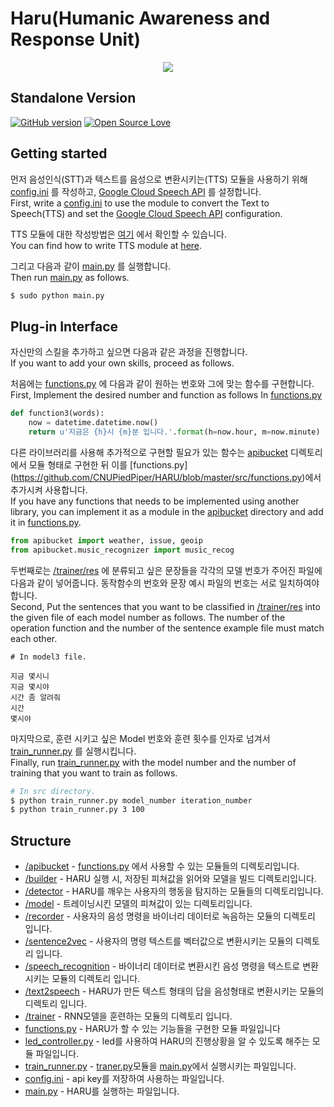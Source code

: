 Haru(Humanic Awareness and Response Unit) 
===============================================================================

<p align="center">
  <img src="http://i.imgur.com/0TUUXZO.png">
</p>

## Standalone Version
[![GitHub version](https://badge.fury.io/gh/boennemann%2Fbadges.svg)](http://badge.fury.io/gh/boennemann%2Fbadges)
[![Open Source Love](https://badges.frapsoft.com/os/mit/mit.svg?v=102)](https://github.com/ellerbrock/open-source-badge/)

## Getting started

먼저 음성인식(STT)과 텍스트를 음성으로 변환시키는(TTS) 모듈을 사용하기 위해 [config.ini](https://github.com/CNUPiedPiper/HARU/blob/master/src/config.ini) 를 작성하고,
[Google Cloud Speech API](https://github.com/CNUPiedPiper/HARU/tree/master/src/speech_recognition) 를 설정합니다.</br>
First, write a [config.ini](https://github.com/CNUPiedPiper/HARU/blob/master/src/config.ini) to use the module to convert the Text to Speech(TTS) and set the [Google Cloud Speech API](https://github.com/CNUPiedPiper/HARU/tree/master/src/speech_recognition) configuration.</br>

TTS 모듈에 대한 작성방법은 [여기](https://github.com/CNUPiedPiper/HARU/tree/master/src/text2speech) 에서 확인할 수 있습니다.</br>
You can find how to write TTS module at [here](https://github.com/CNUPiedPiper/HARU/tree/master/src/text2speech).


그리고 다음과 같이 [main.py](https://github.com/CNUPiedPiper/HARU/blob/master/src/main.py) 를 실행합니다.</br>
Then run [main.py](https://github.com/CNUPiedPiper/HARU/blob/master/src/main.py) as follows.
``` bash
$ sudo python main.py
```

## Plug-in Interface
자신만의 스킬을 추가하고 싶으면 다음과 같은 과정을 진행합니다.</br>
If you want to add your own skills, proceed as follows.</br>


처음에는 [functions.py](https://github.com/CNUPiedPiper/HARU/blob/master/src/functions.py) 에 다음과 같이 원하는 번호와 그에 맞는 함수를 구현합니다.</br>
First, Implement the desired number and function as follows In [functions.py](https://github.com/CNUPiedPiper/HARU/blob/master/src/functions.py)

``` python
def function3(words):
    now = datetime.datetime.now()
    return u'지금은 {h}시 {m}분 입니다.'.format(h=now.hour, m=now.minute)
```

다른 라이브러리를 사용해 추가적으로 구현할 필요가 있는 함수는 [apibucket](https://github.com/CNUPiedPiper/HARU/tree/master/src/apibucket) 디렉토리에서 모듈 형태로 구현한 뒤 이를 [functions.py] (https://github.com/CNUPiedPiper/HARU/blob/master/src/functions.py)에서 추가시켜 사용합니다.</br>
If you have any functions that needs to be implemented using another library, you can implement it as a module in the [apibucket](https://github.com/CNUPiedPiper/HARU/tree/master/src/apibucket) directory and add it in [functions.py](https://github.com/CNUPiedPiper/HARU/blob/master/src/functions.py).
``` python
from apibucket import weather, issue, geoip
from apibucket.music_recognizer import music_recog
```

두번째로는 [/trainer/res](https://github.com/CNUPiedPiper/HARU/tree/master/src/trainer/res) 에 분류되고 싶은 문장들을 각각의 모델 번호가 주어진 파일에 다음과 같이 넣어줍니다. 동작함수의 번호와 문장 예시 파일의 번호는 서로 일치하여야 합니다. </br>
Second, Put the sentences that you want to be classified in [/trainer/res](https://github.com/CNUPiedPiper/HARU/tree/master/src/trainer/res) into the given file of each model number as follows. The number of the operation function and the number of the sentence example file must match each other.

``` 
# In model3 file.

지금 몇시니
지금 몇시야
시간 좀 알려줘
시간
몇시야
```


마지막으로, 훈련 시키고 싶은 Model 번호와 훈련 횟수를 인자로 넘겨서 [train_runner.py](https://github.com/CNUPiedPiper/HARU/blob/master/src/train_runner.py) 를 실행시킵니다.</br>
Finally, run [train_runner.py](https://github.com/CNUPiedPiper/HARU/blob/master/src/train_runner.py) with the model number and the number of training that you want to train as follows.
``` bash
# In src directory.
$ python train_runner.py model_number iteration_number
$ python train_runner.py 3 100
```


## Structure

- [/apibucket](https://github.com/CNUPiedPiper/HARU/tree/master/src/apibucket) - [functions.py](https://github.com/CNUPiedPiper/HARU/blob/master/src/functions.py) 에서 사용할 수 있는 모듈들의 디렉토리입니다. </br>
- [/builder](https://github.com/CNUPiedPiper/HARU/tree/master/src/builder) - HARU 실행 시, 저장된 피쳐값을 읽어와 모델을 빌드 디렉토리입니다.</br>
- [/detector](https://github.com/CNUPiedPiper/HARU/tree/master/src/detector) - HARU를 깨우는 사용자의 행동을 탐지하는 모듈들의 디렉토리입니다. </br>
- [/model](https://github.com/CNUPiedPiper/HARU/tree/master/src/model) - 트레이닝시킨 모델의 피쳐값이 있는 디렉토리입니다. </br>
- [/recorder](https://github.com/CNUPiedPiper/HARU/tree/master/src/recorder) - 사용자의 음성 명령을 바이너리 데이터로 녹음하는 모듈의 디렉토리 입니다. </br>
- [/sentence2vec](https://github.com/CNUPiedPiper/HARU/tree/master/src/sentence2vec) - 사용자의 명령 텍스트를 벡터값으로 변환시키는 모듈의 디렉토리 입니다. </br>
- [/speech_recognition](https://github.com/CNUPiedPiper/HARU/tree/master/src/speech_recognition) - 바이너리 데이터로 변환시킨 음성 명령을 텍스트로 변환시키는 모듈의 디렉토리 입니다. </br>
- [/text2speech](https://github.com/CNUPiedPiper/HARU/tree/master/src/text2speech) - HARU가 만든 텍스트 형태의 답을 음성형태로 변환시키는 모듈의 디렉토리 입니다. </br>
- [/trainer](https://github.com/CNUPiedPiper/HARU/tree/master/src/trainer) - RNN모델을 훈련하는 모듈의 디렉토리 입니다. </br>
- [functions.py](https://github.com/CNUPiedPiper/HARU/blob/master/src/functions.py) - HARU가 할 수 있는 기능들을 구현한 모듈 파일입니다</br>
- [led_controller.py](https://github.com/CNUPiedPiper/HARU/blob/master/src/led_controller.py) - led를 사용하여 HARU의 진행상황을 알 수 있도록 해주는 모듈 파일입니다. </br>
- [train_runner.py](https://github.com/CNUPiedPiper/HARU/blob/master/src/train_runner.py) - [traner.py](https://github.com/CNUPiedPiper/HARU/blob/master/src/trainer/trainer.py)모듈을 [main.py](https://github.com/CNUPiedPiper/HARU/blob/master/src/main.py)에서 실행시키는 파일입니다. </br>
- [config.ini](https://github.com/CNUPiedPiper/HARU/blob/master/src/config.ini) - api key를 저장하여 사용하는 파일입니다. </br>
- [main.py](https://github.com/CNUPiedPiper/HARU/blob/master/src/main.py) - HARU를 실행하는 파일입니다. </br>
